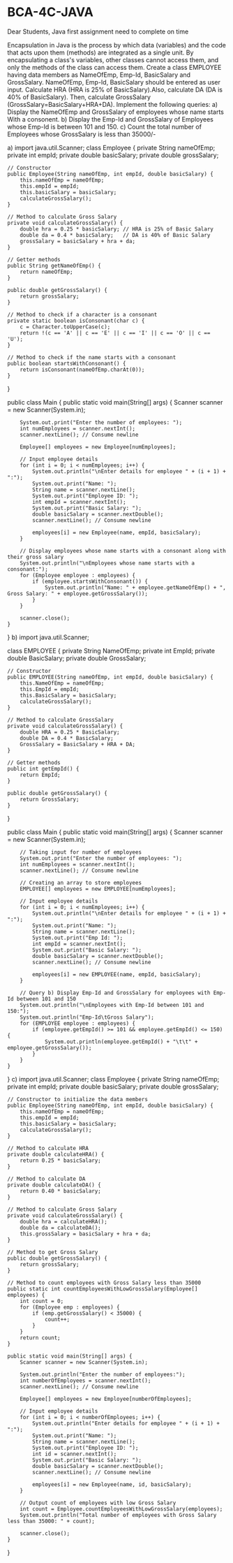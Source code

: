 # BCA-4C-JAVA
Dear Students, Java first assignment need to complete on time

Encapsulation in Java is the process by which data (variables) and the code that acts upon them (methods) are integrated as a single unit. By encapsulating a class's variables, other classes cannot access them, and only the methods of the class can access them. 
Create a class EMPLOYEE having data members as NameOfEmp, Emp-Id, BasicSalary and GrossSalary. NameOfEmp, Emp-Id, BasicSalary should be entered as user input. Calculate HRA (HRA is 25% of BasicSalary).Also, calculate DA (DA is 40% of BasicSalary). Then, calculate GrossSalary (GrossSalary=BasicSalary+HRA+DA). 
Implement the following queries: 
a) Display the NameOfEmp and GrossSalary of employees whose name starts With a consonent.
b) Display the Emp-Id and GrossSalary of Employees whose Emp-Id is between 101 and 150.
c) Count the total number of Employees whose GrossSalary is less than 35000/-

a) import java.util.Scanner;
class Employee {
    private String nameOfEmp;
    private int empId;
    private double basicSalary;
    private double grossSalary;

    // Constructor
    public Employee(String nameOfEmp, int empId, double basicSalary) {
        this.nameOfEmp = nameOfEmp;
        this.empId = empId;
        this.basicSalary = basicSalary;
        calculateGrossSalary();
    }

    // Method to calculate Gross Salary
    private void calculateGrossSalary() {
        double hra = 0.25 * basicSalary; // HRA is 25% of Basic Salary
        double da = 0.4 * basicSalary;   // DA is 40% of Basic Salary
        grossSalary = basicSalary + hra + da;
    }

    // Getter methods
    public String getNameOfEmp() {
        return nameOfEmp;
    }

    public double getGrossSalary() {
        return grossSalary;
    }

    // Method to check if a character is a consonant
    private static boolean isConsonant(char c) {
        c = Character.toUpperCase(c);
        return !(c == 'A' || c == 'E' || c == 'I' || c == 'O' || c == 'U');
    }

    // Method to check if the name starts with a consonant
    public boolean startsWithConsonant() {
        return isConsonant(nameOfEmp.charAt(0));
    }
}

public class Main {
    public static void main(String[] args) {
        Scanner scanner = new Scanner(System.in);

        System.out.print("Enter the number of employees: ");
        int numEmployees = scanner.nextInt();
        scanner.nextLine(); // Consume newline

        Employee[] employees = new Employee[numEmployees];

        // Input employee details
        for (int i = 0; i < numEmployees; i++) {
            System.out.println("\nEnter details for employee " + (i + 1) + ":");
            System.out.print("Name: ");
            String name = scanner.nextLine();
            System.out.print("Employee ID: ");
            int empId = scanner.nextInt();
            System.out.print("Basic Salary: ");
            double basicSalary = scanner.nextDouble();
            scanner.nextLine(); // Consume newline

            employees[i] = new Employee(name, empId, basicSalary);
        }

        // Display employees whose name starts with a consonant along with their gross salary
        System.out.println("\nEmployees whose name starts with a consonant:");
        for (Employee employee : employees) {
            if (employee.startsWithConsonant()) {
                System.out.println("Name: " + employee.getNameOfEmp() + ", Gross Salary: " + employee.getGrossSalary());
            }
        }

        scanner.close();
    }
}
b)  import java.util.Scanner;

class EMPLOYEE {
    private String NameOfEmp;
    private int EmpId;
    private double BasicSalary;
    private double GrossSalary;

    // Constructor
    public EMPLOYEE(String nameOfEmp, int empId, double basicSalary) {
        this.NameOfEmp = nameOfEmp;
        this.EmpId = empId;
        this.BasicSalary = basicSalary;
        calculateGrossSalary();
    }

    // Method to calculate GrossSalary
    private void calculateGrossSalary() {
        double HRA = 0.25 * BasicSalary;
        double DA = 0.4 * BasicSalary;
        GrossSalary = BasicSalary + HRA + DA;
    }

    // Getter methods
    public int getEmpId() {
        return EmpId;
    }

    public double getGrossSalary() {
        return GrossSalary;
    }
}

public class Main {
    public static void main(String[] args) {
        Scanner scanner = new Scanner(System.in);

        // Taking input for number of employees
        System.out.print("Enter the number of employees: ");
        int numEmployees = scanner.nextInt();
        scanner.nextLine(); // Consume newline

        // Creating an array to store employees
        EMPLOYEE[] employees = new EMPLOYEE[numEmployees];

        // Input employee details
        for (int i = 0; i < numEmployees; i++) {
            System.out.println("\nEnter details for employee " + (i + 1) + ":");
            System.out.print("Name: ");
            String name = scanner.nextLine();
            System.out.print("Emp Id: ");
            int empId = scanner.nextInt();
            System.out.print("Basic Salary: ");
            double basicSalary = scanner.nextDouble();
            scanner.nextLine(); // Consume newline

            employees[i] = new EMPLOYEE(name, empId, basicSalary);
        }

        // Query b) Display Emp-Id and GrossSalary for employees with Emp-Id between 101 and 150
        System.out.println("\nEmployees with Emp-Id between 101 and 150:");
        System.out.println("Emp-Id\tGross Salary");
        for (EMPLOYEE employee : employees) {
            if (employee.getEmpId() >= 101 && employee.getEmpId() <= 150) {
                System.out.println(employee.getEmpId() + "\t\t" + employee.getGrossSalary());
            }
        }
    }
}
c)  import java.util.Scanner;
class Employee {
    private String nameOfEmp;
    private int empId;
    private double basicSalary;
    private double grossSalary;

    // Constructor to initialize the data members
    public Employee(String nameOfEmp, int empId, double basicSalary) {
        this.nameOfEmp = nameOfEmp;
        this.empId = empId;
        this.basicSalary = basicSalary;
        calculateGrossSalary();
    }

    // Method to calculate HRA
    private double calculateHRA() {
        return 0.25 * basicSalary;
    }

    // Method to calculate DA
    private double calculateDA() {
        return 0.40 * basicSalary;
    }

    // Method to calculate Gross Salary
    private void calculateGrossSalary() {
        double hra = calculateHRA();
        double da = calculateDA();
        this.grossSalary = basicSalary + hra + da;
    }

    // Method to get Gross Salary
    public double getGrossSalary() {
        return grossSalary;
    }

    // Method to count employees with Gross Salary less than 35000
    public static int countEmployeesWithLowGrossSalary(Employee[] employees) {
        int count = 0;
        for (Employee emp : employees) {
            if (emp.getGrossSalary() < 35000) {
                count++;
            }
        }
        return count;
    }

    public static void main(String[] args) {
        Scanner scanner = new Scanner(System.in);

        System.out.println("Enter the number of employees:");
        int numberOfEmployees = scanner.nextInt();
        scanner.nextLine(); // Consume newline

        Employee[] employees = new Employee[numberOfEmployees];

        // Input employee details
        for (int i = 0; i < numberOfEmployees; i++) {
            System.out.println("Enter details for employee " + (i + 1) + ":");
            System.out.print("Name: ");
            String name = scanner.nextLine();
            System.out.print("Employee ID: ");
            int id = scanner.nextInt();
            System.out.print("Basic Salary: ");
            double basicSalary = scanner.nextDouble();
            scanner.nextLine(); // Consume newline

            employees[i] = new Employee(name, id, basicSalary);
        }

        // Output count of employees with low Gross Salary
        int count = Employee.countEmployeesWithLowGrossSalary(employees);
        System.out.println("Total number of employees with Gross Salary less than 35000: " + count);

        scanner.close();
    }
}

